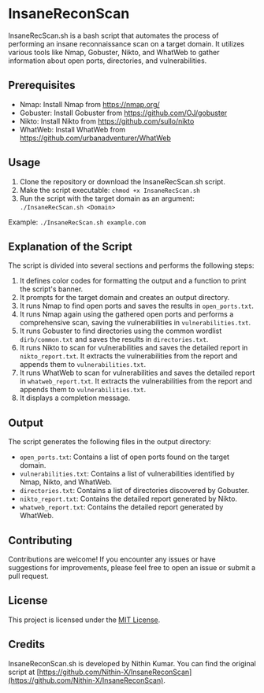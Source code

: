 # InsaneReconScan

InsaneRecScan.sh is a bash script that automates the process of performing an insane reconnaissance scan on a target domain. It utilizes various tools like Nmap, Gobuster, Nikto, and WhatWeb to gather information about open ports, directories, and vulnerabilities.

## Prerequisites

- Nmap: Install Nmap from https://nmap.org/
- Gobuster: Install Gobuster from https://github.com/OJ/gobuster
- Nikto: Install Nikto from https://github.com/sullo/nikto
- WhatWeb: Install WhatWeb from https://github.com/urbanadventurer/WhatWeb

## Usage

1. Clone the repository or download the InsaneRecScan.sh script.
2. Make the script executable: `chmod +x InsaneRecScan.sh`
3. Run the script with the target domain as an argument: `./InsaneRecScan.sh <Domain>`

Example: `./InsaneRecScan.sh example.com`

## Explanation of the Script

The script is divided into several sections and performs the following steps:

1. It defines color codes for formatting the output and a function to print the script's banner.
2. It prompts for the target domain and creates an output directory.
3. It runs Nmap to find open ports and saves the results in `open_ports.txt`.
4. It runs Nmap again using the gathered open ports and performs a comprehensive scan, saving the vulnerabilities in `vulnerabilities.txt`.
5. It runs Gobuster to find directories using the common wordlist `dirb/common.txt` and saves the results in `directories.txt`.
6. It runs Nikto to scan for vulnerabilities and saves the detailed report in `nikto_report.txt`. It extracts the vulnerabilities from the report and appends them to `vulnerabilities.txt`.
7. It runs WhatWeb to scan for vulnerabilities and saves the detailed report in `whatweb_report.txt`. It extracts the vulnerabilities from the report and appends them to `vulnerabilities.txt`.
8. It displays a completion message.

## Output

The script generates the following files in the output directory:

- `open_ports.txt`: Contains a list of open ports found on the target domain.
- `vulnerabilities.txt`: Contains a list of vulnerabilities identified by Nmap, Nikto, and WhatWeb.
- `directories.txt`: Contains a list of directories discovered by Gobuster.
- `nikto_report.txt`: Contains the detailed report generated by Nikto.
- `whatweb_report.txt`: Contains the detailed report generated by WhatWeb.

## Contributing

Contributions are welcome! If you encounter any issues or have suggestions for improvements, please feel free to open an issue or submit a pull request.

## License

This project is licensed under the [MIT License](LICENSE).

## Credits

InsaneReconScan.sh is developed by Nithin Kumar. You can find the original script at [https://github.com/Nithin-X/InsaneReconScan](https://github.com/Nithin-X/InsaneReconScan).
